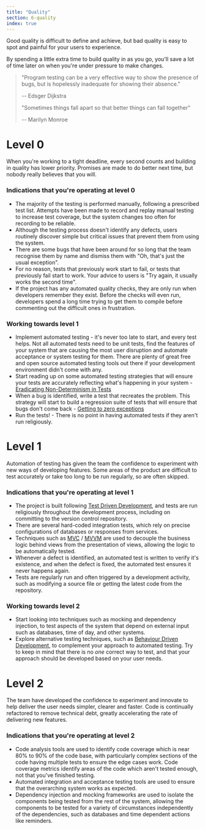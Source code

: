 ```yaml
---
title: "Quality"
section: 6-quality
index: true
---
```


Good quality is difficult to define and achieve, but bad quality is easy to spot and painful for your users to experience.

By spending a little extra time to build quality in as you go, you'll save a lot of time later on when you're under pressure to make changes.

>"Program testing can be a very effective way to show the presence of bugs,
>but is hopelessly inadequate for showing their absence."
>
> -- Edsger Dijkstra
>
>
>"Sometimes things fall apart so that better things can fall together"
>
> -- Marilyn Monroe


# Level 0

When you're working to a tight deadline, every second counts and building in quality has lower priority. Promises are made to do better next time, but nobody really believes that you will.

### Indications that you're operating at level 0

- The majority of the testing is performed manually, following a prescribed test list. Attempts have been made to record and replay manual testing to increase test coverage, but the system changes too often for recording to be reliable.
- Although the testing process doesn't identify any defects, users routinely discover simple but critical issues that prevent them from using the system.
- There are some bugs that have been around for so long that the team recognise them by name and dismiss them with "Oh, that's just the usual exception".
- For no reason, tests that previously work start to fail, or tests that previously fail start to work. Your advice to users is "Try again, it usually works the second time".
- If the project has any automated quality checks, they are only run when developers remember they exist. Before the checks will even run, developers spend a long time trying to get them to compile before commenting out the difficult ones in frustration.


### Working towards level 1

- Implement automated testing - it's never too late to start, and every test helps. Not all automated tests need to be unit tests, find the features of your system that are causing the most user disruption and automate acceptance or system testing for them. There are plenty of great free and open source automated testing tools out there if your development environment didn't come with any.
- Start reading up on some automated testing strategies that will ensure your tests are accurately reflecting what's happening in your system - [Eradicating Non-Determinism in Tests](http://martinfowler.com/articles/nonDeterminism.html)
- When a bug is identified, write a test that recreates the problem. This strategy will start to build a regression suite of tests that will ensure that bugs don't come back - [Getting to zero exceptions](http://yellerapp.com/posts/2015-06-01-getting-to-exception-zero.html)
- Run the tests! - There is no point in having automated tests if they aren't run religiously.

# Level 1

Automation of testing has given the team the confidence to experiment with new ways of developing features. Some areas of the product are difficult to test accurately or take too long to be run regularly, so are often skipped.

### Indications that you're operating at level 1

- The project is built following [Test Driven Development](http://www.jamesshore.com/Agile-Book/test_driven_development.html), and tests are run religiously throughout the development process, including on committing to the version control repository.
- There are several hard-coded integration tests, which rely on precise configurations of databases or responses from services.
- Techniques such as [MVC](https://developer.chrome.com/apps/app_frameworks) /  [MVVM](https://www.objc.io/issues/13-architecture/mvvm/) are used to decouple the business logic behind views from the presentation of views, allowing the logic to be automatically tested.
- Whenever a defect is identified, an automated test is written to verify it's existence, and when the defect is fixed, the automated test ensures it never happens again.
- Tests are regularly run and often triggered by a development activity, such as modifying a source file or getting the latest code from the repository.


### Working towards level 2

- Start looking into techniques such as mocking and dependency injection, to test aspects of the system that depend on external input such as databases, time of day, and other systems.
- Explore alternative testing techniques, such as [Behaviour Driven Development](https://dannorth.net/introducing-bdd/), to complement your approach to automated testing. Try to keep in mind that there is no _one_ correct way to test, and that your approach should be developed based on your user needs.

# Level 2

The team have developed the confidence to experiment and innovate to help deliver the user needs simpler, clearer and faster. Code is continually refactored to remove technical debt, greatly accelerating the rate of delivering new features.

### Indications that you're operating at level 2

- Code analysis tools are used to identify code coverage which is near 80% to 90% of the code base, with particularly complex sections of the code having multiple tests to ensure the edge cases work. Code coverage metrics identify areas of the code which aren't tested enough, not that you've finished testing.
- Automated integration and acceptance testing tools are used to ensure that the overarching system works as expected.
- Dependency injection and mocking frameworks are used to isolate the components being tested from the rest of the system, allowing the components to be tested for a variety of circumstances independently of the dependencies, such as databases and time dependent actions like reminders.
